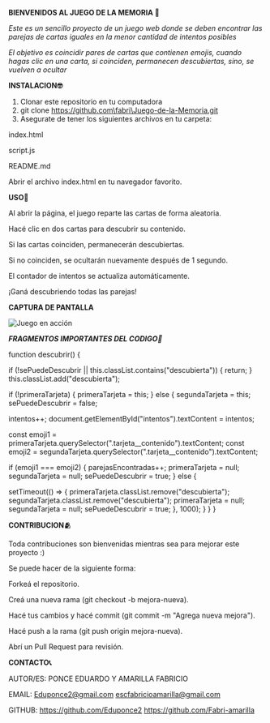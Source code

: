 __BIENVENIDOS AL JUEGO DE LA MEMORIA 🤯__

*Este es un sencillo proyecto de un juego web donde se deben encontrar las parejas de cartas iguales en la menor cantidad de intentos posibles*

_El objetivo es coincidir pares de cartas que contienen emojis, cuando hagas clic en una carta, si coinciden, permanecen descubiertas, sino, se vuelven a ocultar_

**INSTALACION🤓**
1) Clonar este repositorio en tu computadora
2) git clone https://github.com\fabri\Juego-de-la-Memoria.git
3) Asegurate de tener los siguientes archivos en tu carpeta:

index.html

script.js

README.md

Abrir el archivo index.html en tu navegador favorito. 

**USO🤔**

Al abrir la página, el juego reparte las cartas de forma aleatoria.

Hacé clic en dos cartas para descubrir su contenido.

Si las cartas coinciden, permanecerán descubiertas.

Si no coinciden, se ocultarán nuevamente después de 1 segundo.

El contador de intentos se actualiza automáticamente.

¡Ganá descubriendo todas las parejas!

**CAPTURA DE PANTALLA**

![Juego en acción](captura1.png)

***FRAGMENTOS IMPORTANTES DEL CODIGO🚨***

function descubrir() {

  if (!sePuedeDescubrir || this.classList.contains("descubierta")) {
    return;
  }
  this.classList.add("descubierta");

  if (!primeraTarjeta) {
    primeraTarjeta = this;
  } else {
    segundaTarjeta = this;
    sePuedeDescubrir = false;
    
  intentos++;
    document.getElementById("intentos").textContent = intentos;
    
   const emoji1 = primeraTarjeta.querySelector(".tarjeta__contenido").textContent;
    const emoji2 = segundaTarjeta.querySelector(".tarjeta__contenido").textContent;
    
   if (emoji1 === emoji2) {
      parejasEncontradas++;
      primeraTarjeta = null;
      segundaTarjeta = null;
      sePuedeDescubrir = true;
    } else {
   
  setTimeout(() => {
        primeraTarjeta.classList.remove("descubierta");
        segundaTarjeta.classList.remove("descubierta");
        primeraTarjeta = null;
        segundaTarjeta = null;
        sePuedeDescubrir = true;
      }, 1000);
    }
  }
}

**CONTRIBUCION🫂**

Toda contribuciones son bienvenidas mientras sea para mejorar este proyecto :)

Se puede hacer de la siguiente forma:

Forkeá el repositorio.

Creá una nueva rama (git checkout -b mejora-nueva).

Hacé tus cambios y hacé commit (git commit -m "Agrega nueva mejora").

Hacé push a la rama (git push origin mejora-nueva).

Abrí un Pull Request para revisión.

**CONTACTO📞**

AUTOR/ES: PONCE EDUARDO Y AMARILLA FABRICIO

EMAIL: Eduponce2@gmail.com 
escfabricioamarilla@gmail.com

GITHUB:  https://github.com/Eduponce2 
 https://github.com/Fabri-amarilla
